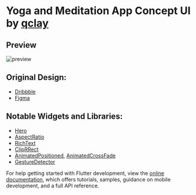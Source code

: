 # Yoga and Meditation App Concept UI by [qclay](https://dribbble.com/qclay)

## Preview
![preview](https://user-images.githubusercontent.com/34890717/234704008-52b3b6e9-9124-4c62-83b4-b96cd4ef2edf.gif)


## Original Design:
- [Dribbble](https://dribbble.com/shots/19371347-Yoga-and-Meditation-App-Prototype)
- [Figma](https://www.figma.com/community/file/1150420177467447140/Yoga-and-Meditation-App)

## Notable Widgets and Libraries:
- [Hero](https://api.flutter.dev/flutter/widgets/Hero-class.html)
- [AspectRatio](https://api.flutter.dev/flutter/widgets/AspectRatio-class.html)
- [RichText](https://api.flutter.dev/flutter/widgets/RichText-class.html)
- [ClipRRect](https://api.flutter.dev/flutter/widgets/ClipRRect-class.html)
- [AnimatedPositioned](https://api.flutter.dev/flutter/widgets/AnimatedPositioned-class.html), [AnimatedCrossFade](https://api.flutter.dev/flutter/widgets/AnimatedCrossFade-class.html)
- [GestureDetector](https://api.flutter.dev/flutter/widgets/GestureDetector-class.html)


For help getting started with Flutter development, view the
[online documentation](https://docs.flutter.dev/), which offers tutorials,
samples, guidance on mobile development, and a full API reference.
